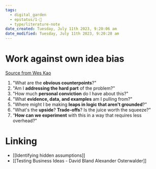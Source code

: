 ```yaml
---
tags:
  - digital_garden
  - epstatus/1-🌱
  - type/literature-note
date_created: Tuesday, July 11th 2023, 9:20:06 am
date_modified: Tuesday, July 11th 2023, 9:20:28 am
---
```

# Work against own idea bias
[Source from Wes Kao](https://www.linkedin.com/posts/weskao_most-people-dont-have-an-accurate-sense-activity-7083099112811737088-x0eq?utm_source=share&utm_medium=member_desktop)
1. "What are the **obvious counterpoints**?"
2. "Am I **addressing the hard part** of the problem?"
3. "How much **personal conviction** do I have about this?"
4. "What **evidence, data, and examples** am I pulling from?"
5. "Where might I be making **leaps in logic that aren't grounded**?"
6. "What's the **upside**? **Trade-offs**? Is the juice worth the squeeze?"
7. “**How can we experiment** with this in a way that requires less overhead?"

# Linking
+ [[Identifying hidden assumptions]]
+ [[Testing Business Ideas - David Bland Alexander Osterwalder]]
